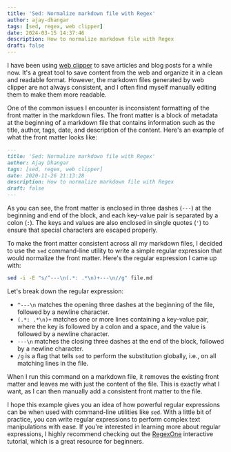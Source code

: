 ```yaml
---
title: 'Sed: Normalize markdown file with Regex'
author: ajay-dhangar
tags: [sed, regex, web clipper]
date: 2024-03-15 14:37:46
description: How to normalize markdown file with Regex
draft: false
---
```


I have been using [web clipper](https://www.notion.so/web-clipper) to save articles and blog posts for a while now. It's a great tool to save content from the web and organize it in a clean and readable format. However, the markdown files generated by web clipper are not always consistent, and I often find myself manually editing them to make them more readable.

<!-- truncate -->

One of the common issues I encounter is inconsistent formatting of the front matter in the markdown files. The front matter is a block of metadata at the beginning of a markdown file that contains information such as the title, author, tags, date, and description of the content. Here's an example of what the front matter looks like:

```markdown
---
title: 'Sed: Normalize markdown file with Regex'
author: Ajay Dhangar
tags: [sed, regex, web clipper]
date: 2020-11-26 21:13:28
description: How to normalize markdown file with Regex
draft: false
---
```

As you can see, the front matter is enclosed in three dashes (`---`) at the beginning and end of the block, and each key-value pair is separated by a colon (`:`). The keys and values are also enclosed in single quotes (`'`) to ensure that special characters are escaped properly.

To make the front matter consistent across all my markdown files, I decided to use the `sed` command-line utility to write a simple regular expression that would normalize the front matter. Here's the regular expression I came up with:

```bash
sed -i -E "s/^---\n(.*: .*\n)+---\n//g" file.md
```

Let's break down the regular expression:

- `^---\n` matches the opening three dashes at the beginning of the file, followed by a newline character.
- `(.*: .*\n)+` matches one or more lines containing a key-value pair, where the key is followed by a colon and a space, and the value is followed by a newline character.
- `---\n` matches the closing three dashes at the end of the block, followed by a newline character.
- `/g` is a flag that tells `sed` to perform the substitution globally, i.e., on all matching lines in the file.

When I run this command on a markdown file, it removes the existing front matter and leaves me with just the content of the file. This is exactly what I want, as I can then manually add a consistent front matter to the file.

I hope this example gives you an idea of how powerful regular expressions can be when used with command-line utilities like `sed`. With a little bit of practice, you can write regular expressions to perform complex text manipulations with ease. If you're interested in learning more about regular expressions, I highly recommend checking out the [RegexOne](https://regexone.com/) interactive tutorial, which is a great resource for beginners.
